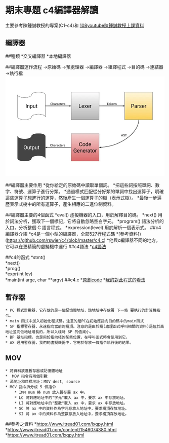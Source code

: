 # 期末專題 c4編譯器解讀
主要參考陳鍾誠教授的專案(C1-c4)和 [108youtube陳鍾誠教授上課資料](https://www.youtube.com/watch?v=ukAIa_brcOc)
## 編譯器
##種類
    *交叉編譯器
    *本地編譯器

##編譯器運作流程
    →原始碼
    →預處理器
    →編譯器
    →組譯程式
    →目的碼
    →連結器
    →執行檔
    ![picture](https://github.com/JANZC2020/sp109b/blob/main/%E6%9C%9F%E6%9C%AB/image/%E7%B7%A8%E8%AD%AF%E5%99%A8.png)

##編譯器主要作用
    *從你給定的原始碼中讀取單個詞。
    *把這些詞按照單詞、數字、符號、運算子進行分類。
    *通過模式匹配從分好類的單詞中找出運算子，明確這些運算子想進行的運算，然後產生一個運算子的樹（表示式樹）。
    *最後一步遍歷表示式樹中的所有運算子，產生相應的二進位制資料。

##編譯器主要的4個函式
    *eval() 虛擬機器的入口，用於解釋目的碼。
    *next() 用於詞法分析，獲取下一個標記，它將自動忽略空白字元。
    *program() 語法分析的入口，分析整個 C 語言程式。
    *expression(level) 用於解析一個表示式。
##c4編譯器介紹
    *c4是一個小型的編譯器，全部527行程式碼
    *[參考資料])(https://github.com/rswier/c4/blob/master/c4.c)
    *他與c編譯器不同的地方，它可以在更精簡的虛擬機中運行
##c4語法
*[c4語法](https://gitlab.com/ccc109/sp/-/blob/master/C1-c4/C4%E7%B7%A8%E8%AD%AF%E5%99%A8%E7%9A%84%E8%AA%9E%E6%B3%95.md)

##c4的函式
    *stmt()                         
    *next()                         
    *prog()                         
    *expr(int lev)                  
    *main(int argc, char **argv)
##c4.c
*[原創code](https://github.com/rswier/c4/blob/master/c4.c)
*[我的對此程式的看法]()

   

## 暫存器
    * PC 程式計數器，它存放的是一個記憶體地址，該地址中存放著 下一條 要執行的計算機指令。
    * main 函式中加入初始化程式碼，注意的是PC在初始應指向目的碼中的main函式
    * SP 指標暫存器，永遠指向當前的棧頂。注意的是由於棧(處理函式呼叫相關的資料)是位於高地址並向低地址增長的，所以入棧時 SP 的值減小。
    * BP 基址指標。也是用於指向棧的某些位置，在呼叫函式時會使用到它。
    * AX 通用暫存器，我們的虛擬機器中，它用於存放一條指令執行後的結果。
## MOV
    * 將資料放進暫存器或記憶體地址
    *  MOV 指令有兩個引數
    * 源地址和目標地址：MOV dest, source 
    * MOV 指令拆分成 5 個指令
        * IMM num 將 num 放入暫存器 ax 中。
        * LC 將對應地址中的"字元"載入 ax 中，要求 ax 中存放地址。
        * LI 將對應地址中的"整數"載入 ax 中，要求 ax 中存放地址。
        * SC 將 ax 中的資料作為字元存放入地址中，要求棧頂存放地址。
        * SI 將 ax 中的資料作為整數存放入地址中，要求棧頂存放地址。  

##參考之資料
*https://www.itread01.com/lxqpy.html
*https://www.itread01.com/content/1546074380.html
*https://www.itread01.com/lxqpy.html



